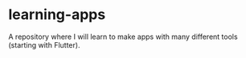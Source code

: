 # learning-apps
A repository where I will learn to make apps with many different tools (starting with Flutter).
